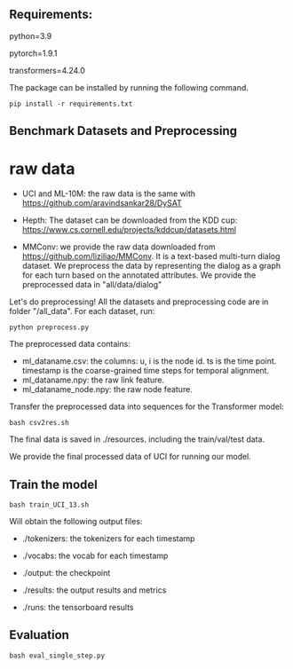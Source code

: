

##  Requirements:

python=3.9

pytorch=1.9.1

transformers=4.24.0

The package can be installed by running the following command.

`pip install -r requirements.txt`

## Benchmark Datasets and Preprocessing

# raw data

- UCI and  ML-10M: the raw data is the same with  https://github.com/aravindsankar28/DySAT

- Hepth: The dataset can be downloaded from the KDD cup:  https://www.cs.cornell.edu/projects/kddcup/datasets.html

- MMConv: we provide the raw data downloaded from https://github.com/liziliao/MMConv. It is a text-based multi-turn dialog dataset. We preprocess the data by representing the dialog as a graph for each turn based on the annotated attributes. We provide the preprocessed data in "all/data/dialog"

Let's do preprocessing! All the datasets and preprocessing code are in folder "/all_data". For each dataset, run:

`python preprocess.py ` 


The preprocessed data contains:

- ml_dataname.csv: the columns: u, i is the node id. ts is the time point. timestamp is the coarse-grained time steps for temporal alignment.
- ml_dataname.npy: the raw link feature. 
- ml_dataname_node.npy: the raw node feature. 

Transfer the preprocessed data into sequences for the Transformer model: 

`bash csv2res.sh`

The final data is saved in  ./resources. including the train/val/test data.

We provide the final processed data of UCI for running our model.

## Train the model 

`bash train_UCI_13.sh`

Will obtain the following output files:

- ./tokenizers: the tokenizers for each timestamp

- ./vocabs: the vocab for each timestamp

- ./output: the checkpoint 

- ./results: the output results and metrics 

- ./runs: the tensorboard results


## Evaluation 

`bash eval_single_step.py`

